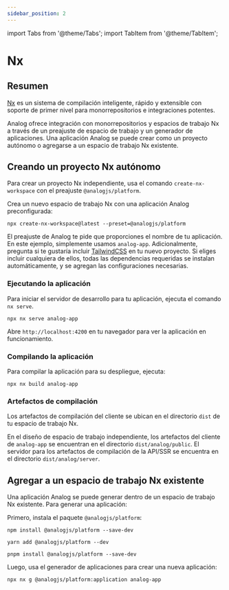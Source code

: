 ```yaml
---
sidebar_position: 2
---
```


import Tabs from '@theme/Tabs';
import TabItem from '@theme/TabItem';

# Nx

## Resumen

[Nx](https://nx.dev) es un sistema de compilación inteligente, rápido y extensible con soporte de primer nivel para monorrepositorios e integraciones potentes.

Analog ofrece integración con monorrepositorios y espacios de trabajo Nx a través de un preajuste de espacio de trabajo y un generador de aplicaciones. Una aplicación Analog se puede crear como un proyecto autónomo o agregarse a un espacio de trabajo Nx existente.

## Creando un proyecto Nx autónomo

Para crear un proyecto Nx independiente, usa el comando `create-nx-workspace` con el preajuste `@analogjs/platform`.

Crea un nuevo espacio de trabajo Nx con una aplicación Analog preconfigurada:

```shell
npx create-nx-workspace@latest --preset=@analogjs/platform
```

El preajuste de Analog te pide que proporciones el nombre de tu aplicación. En este ejemplo, simplemente usamos `analog-app`.
Adicionalmente, pregunta si te gustaría incluir [TailwindCSS](https://tailwindcss.com) en tu nuevo proyecto.
Si eliges incluir cualquiera de ellos, todas las dependencias requeridas se instalan automáticamente, y se agregan las configuraciones necesarias.

### Ejecutando la aplicación

Para iniciar el servidor de desarrollo para tu aplicación, ejecuta el comando `nx serve`.

```shell
npx nx serve analog-app
```

Abre `http://localhost:4200` en tu navegador para ver la aplicación en funcionamiento.

### Compilando la aplicación

Para compilar la aplicación para su despliegue, ejecuta:

```shell
npx nx build analog-app
```

### Artefactos de compilación

Los artefactos de compilación del cliente se ubican en el directorio `dist` de tu espacio de trabajo Nx.

En el diseño de espacio de trabajo independiente, los artefactos del cliente de `analog-app` se encuentran en el directorio `dist/analog/public`.
El servidor para los artefactos de compilación de la API/SSR se encuentra en el directorio `dist/analog/server`.

## Agregar a un espacio de trabajo Nx existente

Una aplicación Analog se puede generar dentro de un espacio de trabajo Nx existente. Para generar una aplicación:

Primero, instala el paquete `@analogjs/platform`:

<Tabs groupId="package-manager">
  <TabItem value="npm">

```shell
npm install @analogjs/platform --save-dev
```

  </TabItem>

  <TabItem label="Yarn" value="yarn">

```shell
yarn add @analogjs/platform --dev
```

  </TabItem>

  <TabItem value="pnpm">

```shell
pnpm install @analogjs/platform --save-dev
```

  </TabItem>
</Tabs>

Luego, usa el generador de aplicaciones para crear una nueva aplicación:

```shell
npx nx g @analogjs/platform:application analog-app
```
